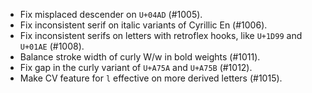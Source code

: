  * Fix misplaced descender on `U+04AD` (#1005).
 * Fix inconsistent serif on italic variants of Cyrillic En (#1006).
 * Fix inconsistent serifs on letters with retroflex hooks, like `U+1D99` and `U+01AE` (#1008).
 * Balance stroke width of curly W/w in bold weights (#1011).
 * Fix gap in the curly variant of `U+A75A` and `U+A75B` (#1012).
 * Make CV feature for `l` effective on more derived letters (#1015).